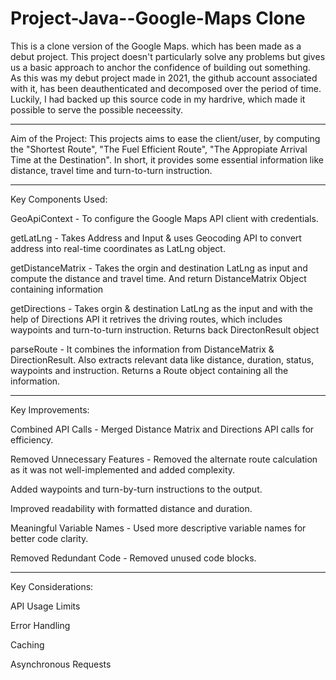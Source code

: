 # Project-Java--Google-Maps Clone
This is a clone version of the Google Maps. which has been made as a debut project. This project doesn't particularly solve any problems but gives us a basic approach to anchor the confidence of building out something.  
As this was my debut project made in 2021, the github account associated with it, has been deauthenticated and decomposed over the period of time. Luckily, I had backed up this source code in my hardrive, which made it possible to serve the possible neceessity. 

-------------------------------------------------------------------------------------------------

Aim of the Project: This projects aims to ease the client/user, by computing the "Shortest Route", "The Fuel Efficient Route", "The Appropiate Arrival Time at the Destination". In short, it provides some essential information like distance, travel time and turn-to-turn instruction. 

--------------------------------------------------------------------------------------------------
Key Components Used:

GeoApiContext - To configure the Google Maps API client with credentials.

getLatLng - Takes Address and Input & uses Geocoding API to convert address into real-time coordinates as LatLng object.

getDistanceMatrix - Takes the orgin and destination LatLng as input and compute the distance and travel time. And return DistanceMatrix Object containing information

getDirections - Takes orgin & destination LatLng as the input and with the help of Directions API it retrives the driving routes, which includes waypoints and turn-to-turn instruction. Returns back DirectonResult object

parseRoute - It combines the information from DistanceMatrix & DirectionResult. Also extracts relevant data like distance, duration, status, waypoints and instruction. Returns a Route object containing all the information.

-------------------------------------------------------------------------------------------------

Key Improvements:

Combined API Calls - Merged Distance Matrix and Directions API calls for efficiency.

Removed Unnecessary Features - Removed the alternate route calculation as it was not well-implemented and added complexity.

Added waypoints and turn-by-turn instructions to the output.

Improved readability with formatted distance and duration.

Meaningful Variable Names - Used more descriptive variable names for better code clarity.

Removed Redundant Code - Removed unused code blocks.

-------------------------------------------------------------------------------------------------
Key Considerations:

API Usage Limits 

Error Handling

Caching 

Asynchronous Requests 
